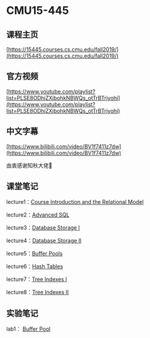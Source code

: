 # CMU15-445

## 课程主页

[https://15445.courses.cs.cmu.edu/fall2019/](https://15445.courses.cs.cmu.edu/fall2019/)

## 官方视频

[https://www.youtube.com/playlist?list=PLSE8ODhjZXjbohkNBWQs_otTrBTrjyohi](https://www.youtube.com/playlist?list=PLSE8ODhjZXjbohkNBWQs_otTrBTrjyohi)

## 中文字幕

[https://www.bilibili.com/video/BV1f7411z7dw](https://www.bilibili.com/video/BV1f7411z7dw)

由衷感谢知秋大佬🙇‍

## 课堂笔记

lecture1：[Course Introduction and the Relational Model](/notes/数据库/15445/01)

lecture2：[Advanced SQL](/notes/数据库/15445/02)

lecture3：[Database Storage I](/notes/数据库/15445/03)

lecture4：[Database Storage II](/notes/数据库/15445/04)

lecture5：[Buffer Pools](/notes/数据库/15445/05)

lecture6：[Hash Tables](/notes/数据库/15445/06)

lecture7：[Tree Indexes I ](/notes/数据库/15445/07)

lecture8：[Tree Indexes II ](/notes/数据库/15445/08)

## 实验笔记

lab1： [Buffer Pool](/notes/数据库/15445/lab1)